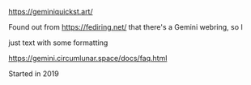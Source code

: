 https://geminiquickst.art/

Found out from https://fediring.net/ that there's a Gemini webring, so I 

just text with some formatting

https://gemini.circumlunar.space/docs/faq.html

Started in 2019